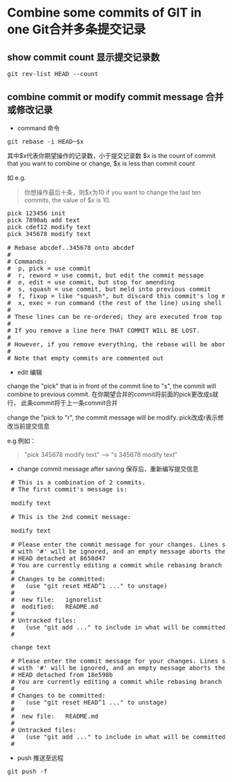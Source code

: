 Combine some commits of GIT in one Git合并多条提交记录
=================================
## show commit count 显示提交记录数 ##
<pre data-language="Shell">
git rev-list HEAD --count
</pre>
## combine commit or modify commit message 合并或修改记录 ##
* command 命令
<pre data-language="Shell">
git rebase -i HEAD~$x
</pre>
其中$x代表你期望操作的记录数，小于提交记录数
$x is the count of commit that you want to combine or change,
$x is less than commit count


如 e.g.
> 你想操作最后十条，则$x为10 
if you want to change the last ten commits, the value of $x is 10.
<pre data-language="Shell">
pick 123456 init
pick 7890ab add text
pick cdef12 modify text
pick 345678 modify text

# Rebase abcdef..345678 onto abcdef
#
# Commands:
#  p, pick = use commit
#  r, reword = use commit, but edit the commit message
#  e, edit = use commit, but stop for amending
#  s, squash = use commit, but meld into previous commit
#  f, fixup = like "squash", but discard this commit's log message
#  x, exec = run command (the rest of the line) using shell
#
# These lines can be re-ordered; they are executed from top to bottom.
#
# If you remove a line here THAT COMMIT WILL BE LOST.
#
# However, if you remove everything, the rebase will be aborted.
#
# Note that empty commits are commented out
</pre>


* edit 编辑


change the "pick" that is in front of the commit line to "s",
the commit will combine to previous commit.
在你期望合并的commit将前面的pick更改成s就行，
此条commit将于上一条commit合并


change the "pick to "r", the commit message will be modify.
pick改成r表示修改当前提交信息


e.g.例如：
> "pick 345678 modify text" --> "s 345678 modify text"


* change commit message after saving 保存后，重新编写提交信息
<pre>
 # This is a combination of 2 commits.
 # The first commit's message is:

 modify text

 # This is the 2nd commit message:

 modify text

 # Please enter the commit message for your changes. Lines starting
 # with '#' will be ignored, and an empty message aborts the commit.
 # HEAD detached at 8658d47
 # You are currently editing a commit while rebasing branch 'master' on 'ddcff57'.
 #
 # Changes to be committed:
 #   (use "git reset HEAD^1 <file>..." to unstage)
 #
 #	new file:   ignorelist
 #	modified:   README.md
 #
 # Untracked files:
 #   (use "git add <file>..." to include in what will be committed)
 #
</pre>
<pre>
 change text

 # Please enter the commit message for your changes. Lines starting
 # with '#' will be ignored, and an empty message aborts the commit.
 # HEAD detached from 18e598b
 # You are currently editing a commit while rebasing branch 'master' on 'ddcff57'.
 #
 # Changes to be committed:
 #   (use "git reset HEAD^1 <file>..." to unstage)
 #
 #	new file:   README.md
 #
 # Untracked files:
 #   (use "git add <file>..." to include in what will be committed)
 #
</pre>
* push 推送至远程
<pre>
git push -f
</pre>

